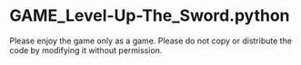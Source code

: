 # GAME_Level-Up-The_Sword.python
Please enjoy the game only as a game. Please do not copy or distribute the code by modifying it without permission.

